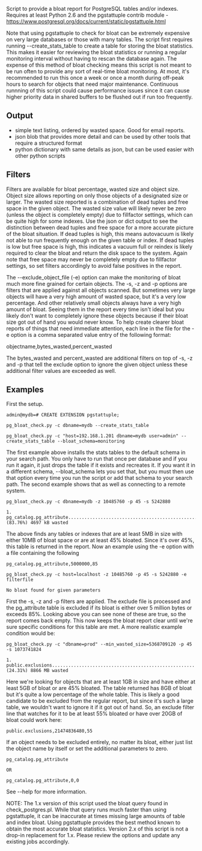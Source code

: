 Script to provide a bloat report for PostgreSQL tables and/or indexes. Requires at least Python 2.6 and the pgstattuple contrib module - https://www.postgresql.org/docs/current/static/pgstattuple.html

Note that using pgstattuple to check for bloat can be extremely expensive on very large databases or those with many tables. The script first requires running --create_stats_table to create a table for storing the bloat statistics. This makes it easier for reviewing the bloat statistics or running a regular monitoring interval without having to rescan the database again. The expense of this method of bloat checking means this script is not meant to be run often to provide any sort of real-time bloat monitoring. At most, it's recommended to run this once a week or once a month during off-peak hours to search for objects that need major maintenance. Continuous runnning of this script could cause performance issues since it can cause higher priority data in shared buffers to be flushed out if run too frequently.

Output
------
 - simple text listing, ordered by wasted space. Good for email reports.
 - json blob that provides more detail and can be used by other tools that require a structured format
 - python dictionary with same details as json, but can be used easier with other python scripts

Filters
-------
Filters are available for bloat percentage, wasted size and object size. Object size allows reporting on only those objects of a designated size or larger. The wasted size reported is a combination of dead tuples and free space in the given object. The wasted size value will likely never be zero (unless the object is completely empty) due to fillfactor settings, which can be quite high for some indexes. Use the json or dict output to see the distinction between dead tuples and free space for a more accurate picture of the bloat situation. If dead tuples is high, this means autovacuum is likely not able to run frequently enough on the given table or index. If dead tuples is low but free space is high, this indicates a vacuum full or reindex is likely required to clear the bloat and return the disk space to the system. Again note that free space may never be completely empty due to fillfactor settings, so set filters accordingly to avoid false positives in the report.

The --exclude_object_file (-e) option can make the monitoring of bloat much more fine grained for certain objects. The -s, -z and -p options are filters that are applied against all objects scanned. But sometimes very large objects will have a very high amount of wasted space, but it's a very low percentage. And other relatively small objects always have a very high amount of bloat. Seeing them in the report every time isn't ideal but you likely don't want to completely ignore these objects because if their bloat size got out of hand you would never know. To help create clearer bloat reports of things that need immediate attention, each line in the file for the -e option is a comma separated value entry of the following format: 

objectname,bytes_wasted,percent_wasted

The bytes_wasted and percent_wasted are additional filters on top of -s, -z and -p that tell the exclude option to ignore the given object unless these additional filter values are exceeded as well.

Examples
--------
First the setup. 
```
admin@mydb=# CREATE EXTENSION pgstattuple;

pg_bloat_check.py -c dbname=mydb --create_stats_table

pg_bloat_check.py -c "host=192.168.1.201 dbname=mydb user=admin" --create_stats_table --bloat_schema=monitoring
```
The first example above installs the stats tables to the default schema in your search path. You only have to run that once per database and if you run it again, it just drops the table if it exists and recreates it. If you want it in a different schema, --bloat_schema lets you set that, but you must then use that option every time you run the script or add that schema to your search path. The second example shows that as well as connecting to a remote system.

```
pg_bloat_check.py -c dbname=mydb -z 10485760 -p 45 -s 5242880 

1. pg_catalog.pg_attribute....................................................(83.76%) 4697 kB wasted
```
The above finds any tables or indexes that are at least 5MB in size with either 10MB of bloat space or are at least 45% bloated. Since it's over 45%, this table is returned in the report. Now an example using the -e option with a file containing the following
```
pg_catalog.pg_attribute,5000000,85
```
```
pg_bloat_check.py -c host=localhost -z 10485760 -p 45 -s 5242880 -e filterfile

No bloat found for given parameters
```
First the -s, -z and -p filters are applied. The exclude file is processed and the pg_attribute table is excluded if its bloat is either over 5 million bytes or exceeds 85%. Looking above you can see none of these are true, so the report comes back empty. This now keeps the bloat report clear until we're sure specific conditions for this table are met. A more realistic example condition would be: 
```
pg_bloat_check.py -c "dbname=prod" --min_wasted_size=5368709120 -p 45 -s 1073741824

1. public.exclusions.....................................................(24.31%) 8866 MB wasted
```
Here we're looking for objects that are at least 1GB in size and have either at least 5GB of bloat or are 45% bloated. The table returned has 8GB of bloat but it's quite a low percentage of the whole table. This is likely a good candidate to be excluded from the regular report, but since it's such a large table, we wouldn't want to ignore it if it got out of hand. So, an exclude filter line that watches for it to be at least 55% bloated or have over 20GB of bloat could work here:
```
public.exclusions,21474836480,55
```
If an object needs to be excluded entirely, no matter its bloat, either just list the object name by itself or set the additional parameters to zero.
```
pg_catalog.pg_attribute

OR

pg_catalog.pg_attribute,0,0
```

See --help for more information.

NOTE: The 1.x version of this script used the bloat query found in check_postgres.pl. While that query runs much faster than using pgstattuple, it can be inaccurate at times missing large amounts of table and index bloat. Using pgstattuple provides the best method known to obtain the most accurate bloat statistics. Version 2.x of this script is not a drop-in replacement for 1.x. Please review the options and update any existing jobs accordingly.
